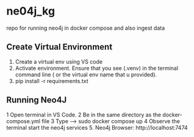 # ne04j_kg
repo for running neo4j in docker compose and also ingest data

Create Virtual Environment
----------------------------
1. Create a virtual env using VS code
2. Activate environment. Ensure that you see (.venv) in the terminal command line ( or the virtual env name that u provided). 
3. pip install -r requirements.txt


Running Neo4J
--------------
1 Open terminal in VS Code.
2 Be in the same directory as the docker-compose.yml file
3 Type --> sudo docker compose up
4 Observe the terminal start the neo4j services
5. Neo4j Browser: http://localhost:7474
